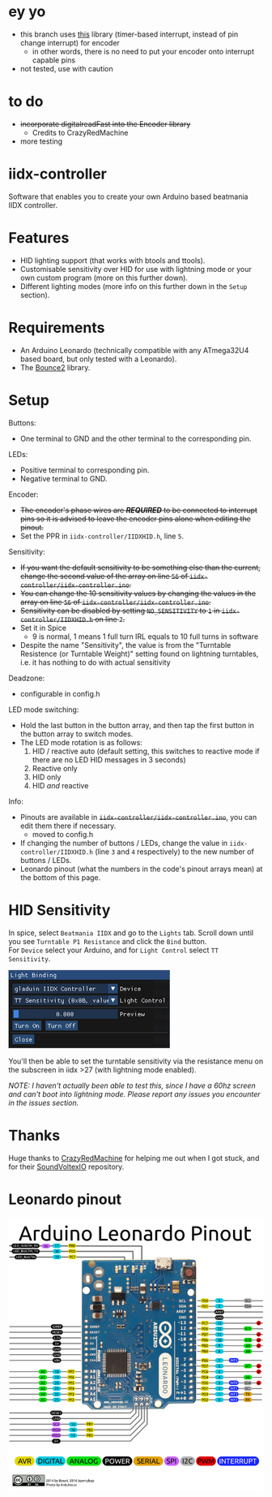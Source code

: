 # ey yo
 - this branch uses [this](https://github.com/John-Lluch/Encoder) library (timer-based interrupt, instead of pin change interrupt) for encoder
	- in other words, there is no need to put your encoder onto interrupt capable pins
 - not tested, use with caution

# to do
 - ~~incorporate digitalreadFast into the Encoder library~~
	- Credits to CrazyRedMachine
 - more testing
 
# iidx-controller
Software that enables you to create your own Arduino based beatmania IIDX controller.

# Features
 - HID lighting support (that works with btools and ttools).
 - Customisable sensitivity over HID for use with lightning mode or your own custom program (more on this further down).
 - Different lighting modes (more info on this further down in the `Setup` section).

# Requirements
 - An Arduino Leonardo (technically compatible with any ATmega32U4 based board, but only tested with a Leonardo).
 - The [Bounce2](https://www.arduino.cc/reference/en/libraries/bounce2/) library.

# Setup
Buttons:
 - One terminal to GND and the other terminal to the corresponding pin.

LEDs:
 - Positive terminal to corresponding pin.
 - Negative terminal to GND.

Encoder:
 - ~~The encoder's phase wires are ***REQUIRED*** to be connected to interrupt pins so it is advised to leave the encoder pins alone when editing the pinout.~~
 - Set the PPR in `iidx-controller/IIDXHID.h`, line `5`.
 
Sensitivity:
 - ~~If you want the default sensitivity to be something else than the current, change the second value of the array on line `56` of `iidx-controller/iidx-controller.ino`.~~
 - ~~You can change the 10 sensitivity values by changing the values in the array on line `56` of `iidx-controller/iidx-controller.ino`.~~
 - ~~Sensitivity can be disabled by setting `NO_SENSITIVITY` to `1` in `iidx-controller/IIDXHID.h` on line `7`.~~
 - Set it in Spice
	- 9 is normal, 1 means 1 full turn IRL equals to 10 full turns in software
 - Despite the name "Sensitivity", the value is from the "Turntable Resistence (or Turntable Weight)" setting found on lightning turntables, i.e. it has nothing to do with actual sensitivity
 
Deadzone:
 - configurable in config.h

LED mode switching:
 - Hold the last button in the button array, and then tap the first button in the button array to switch modes.
 - The LED mode rotation is as follows:
   1. HID / reactive auto (default setting, this switches to reactive mode if there are no LED HID messages in 3 seconds)
   2. Reactive only
   3. HID only
   4. HID _and_ reactive

Info:
 - Pinouts are available in ~~`iidx-controller/iidx-controller.ino`~~, you can edit them there if necessary.
	- moved to config.h
 - If changing the number of buttons / LEDs, change the value in `iidx-controller/IIDXHID.h` (line `3` and `4` respectively) to the new number of buttons / LEDs.
 - Leonardo pinout (what the numbers in the code's pinout arrays mean) at the bottom of this page.

# HID Sensitivity
In spice, select `Beatmania IIDX` and go to the `Lights` tab. Scroll down until you see `Turntable P1 Resistance` and click the `Bind` button.  
For `Device` select your Arduino, and for `Light Control` select `TT Sensitivity`.

![Spice setup](spicecfg.png)

You'll then be able to set the turntable sensitivity via the resistance menu on the subscreen in iidx >27 (with lightning mode enabled).

_NOTE: I haven't actually been able to test this, since I have a 60hz screen and can't boot into lightning mode. Please report any issues you encounter in the issues section._

# Thanks
Huge thanks to [CrazyRedMachine](https://github.com/CrazyRedMachine) for helping me out when I got stuck, and for their [SoundVoltexIO](https://github.com/CrazyRedMachine/SoundVoltexIO) repository.

# Leonardo pinout
 
![Leo pinout](https://raw.githubusercontent.com/Bouni/Arduino-Pinout/master/Arduino%20Leonardo%20Pinout.png)
